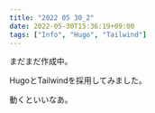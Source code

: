 ```yaml
---
title: "2022 05 30_2"
date: 2022-05-30T15:36:19+09:00
tags: ["Info", "Hugo", "Tailwind"]
---
```


まだまだ作成中。

HugoとTailwindを採用してみました。

動くといいなあ。
